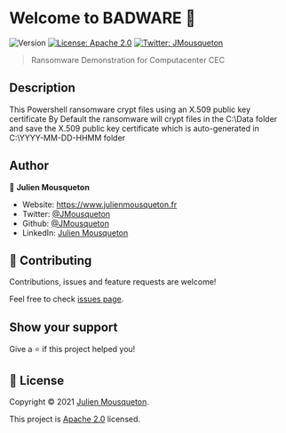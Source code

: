 # Welcome to BADWARE 👋
![Version](https://img.shields.io/badge/version-2.2-blue.svg?cacheSeconds=2592000)
[![License: Apache 2.0](https://img.shields.io/badge/License-Apache%202.0-yellow.svg)](https://github.com/JMousqueton/Badware/blob/main/LICENSE)
[![Twitter: JMousqueton](https://img.shields.io/twitter/follow/JMousqueton.svg?style=social)](https://twitter.com/JMousqueton)

> Ransomware Demonstration for Computacenter CEC 

## Description 

This Powershell ransomware crypt files using an X.509 public key certificate
By Default the ransomware will crypt files in the C:\Data folder and save the X.509 public key certificate which is auto-generated in C:\YYYY-MM-DD-HHMM folder 

## Author

👤 **Julien Mousqueton**

* Website: https://www.julienmousqueton.fr
* Twitter: [@JMousqueton](https://twitter.com/JMousqueton)
* Github: [@JMousqueton](https://github.com/JMousqueton)
* LinkedIn: [Julien Mousqueton](https://linkedin.com/in/julienmousqueton)

## 🤝 Contributing

Contributions, issues and feature requests are welcome!

Feel free to check [issues page](https://github.com/JMousqueton/Badware/issues). 

## Show your support

Give a ⭐️ if this project helped you!


## 📝 License

Copyright © 2021 [Julien Mousqueton](https://github.com/JMousqueton).

This project is [Apache 2.0](https://github.com/JMousqueton/Badware/blob/main/LICENSE) licensed.
